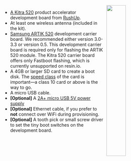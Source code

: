 <img style="float: right;padding-left: 10px;" src="/img/kitra520/kitra520.jpg" width="35%">


* [A Kitra 520][kitra520-link] product accelerator development board from [RushUp](http://www.rushup.tech/).
* At least one wireless antenna (included in the kit).
* [Samsung ARTIK 520][artik5-eval-link] development carrier board. We recommended either version 3.0-3.3 or version 0.5. This development carrier board is required only for flashing the ARTIK 520 module. The Kitra 520 carrier board offers only Fastboot flashing, which is currently unsupported on resin.io.
* A 4GB or larger SD card to create a boot disk. The [speed class][sdSpeed] of the card is important—a class 10 card or above is the way to go.
* A micro USB cable.
* **[Optional]** A [2A+ micro USB 5V power supply][psu]
* **[Optional]** Ethernet cable, if you prefer to **not** connect over WiFi during provisioning.
* **[Optional]** A tooth pick or small screw driver to set the tiny boot switches on the development board.

[kitra520-link]:http://www.rushup.tech/kitra520/
[sdSpeed]:https://en.wikipedia.org/wiki/Secure_Digital#Speed_class_rating
[psu]:https://shop.pimoroni.com/products/raspberry-pi-universal-power-supply
[artik5-eval-link]:https://www.digikey.com/product-detail/en/samsung-semiconductor-inc/SIP-KITNXB001/1510-1316-ND/5825102
